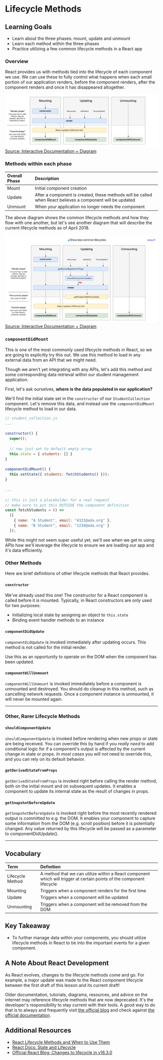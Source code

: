 # Lifecycle Methods

## Learning Goals
- Learn about the three phases: mount, update and unmount
- Learn each method within the three phases
- Practice utilizing a few common lifecycle methods in a React app

### Overview
React provides us with methods tied into the lifecycle of each component we use. We can use these to fully control what happens when each small portion of our application renders, before the component renders, after the component renders and once it has disappeared altogether.   

![Lifecycle Phase Diagram](images/lifecycle-phase-diagram-06-2018-simplified.png)
[Source: Interactive Documentation + Diagram](http://projects.wojtekmaj.pl/react-lifecycle-methods-diagram/)

### Methods within each phase

Overall Phase | Description
:------------ | :-----------
Mount | Initial component creation
Update | After a component is created, these methods will be called when React believes a component will be updated
Unmount | When your application no longer needs the component

The above diagram shows the common lifecycle methods and how they flow with one another, but let's see another diagram that will describe the current lifecycle methods as of April 2018.

![Lifecycle Phase Diagram](images/lifecycle-phase-diagram-06-2018-full.png)
[Source: Interactive Documentation + Diagram](http://projects.wojtekmaj.pl/react-lifecycle-methods-diagram/)

### `componentDidMount`
This is one of the most commonly used lifecycle methods in React, so we are going to explicitly try this out. We use this method to load in any external data from an API that we might need.

Though we aren't yet integrating with any APIs, let's add this method and some corresponding data retrieval within our student management application.

First, let's ask ourselves, **where is the data populated in our application?**

We'll find the initial state set in the `constructor` of our `StudentCollection` component. Let's remove this data, and instead use the `componentDidMount` lifecycle method to load in our data.

```javascript
// student_collection.js
...

constructor() {
  super();

  // now just set to default empty array
  this.state = { students: [] }
}

componentDidMount() {
  this.setState({ students: fetchStudents() }));
}

...

// this is just a placeholder for a real request
// make sure to put this OUTSIDE the component definition
const fetchStudents = () =>
  ([
    { name: "A Student", email: "4321@ada.org" },
    { name: "B Student", email: "1234@ada.org" }
  ]);

```

While this might not seem super useful yet, we'll see when we get to using APIs how we'll leverage the lifecycle to ensure we are loading our app and it's data efficiently.

### Other Methods
Here are brief definitions of other lifecycle methods that React provides.

#### `constructor`
We've already used this one! The constructor for a React component is called before it is mounted. Typically, in React constructors are only used for two purposes:

- Initializing local state by assigning an object to `this.state`
- Binding event handler methods to an instance

#### `componentDidUpdate`
`componentDidUpdate` is invoked immediately after updating occurs. This method is not called for the initial render.

Use this as an opportunity to operate on the DOM when the component has been updated.

#### `componentWillUnmount`
`componentWillUnmount` is invoked immediately before a component is unmounted and destroyed. You should do cleanup in this method, such as cancelling network requests. Once a component instance is unmounted, it will never be mounted again.

---
### Other, Rarer Lifecycle Methods

#### `shouldComponentUpdate`
`shouldComponentUpdate` is invoked before rendering when new props or state are being received. You can override this by hand if you _really need_ to add conditional logic for if a component's output is affected by the current change in state or props. _In most cases_ you will not need to override this, and you can rely on its default behavior.

#### `getDerivedStateFromProps`
`getDerivedStateFromProps` is invoked right before calling the render method, both on the initial mount and on subsequent updates. It enables a component to update its internal state as the result of changes in props.

#### `getSnapshotBeforeUpdate`
`getSnapshotBeforeUpdate` is invoked right before the most recently rendered output is committed to e.g. the DOM. It enables your component to capture some information from the DOM (e.g. scroll position) before it is potentially changed. Any value returned by this lifecycle will be passed as a parameter to componentDidUpdate().

---


## Vocabulary
| Term     | Definition     |
| :------------- | :------------- |
| Lifecycle Method       | A method that we can utilize within a React component which will trigger at certain points of the component lifecycle       |
| Mounting | Triggers when a component renders for the first time |
| Update | Triggers when a component will be updated |
| Unmounting |Triggers when a component will be removed from the DOM |

## Key Takeaway
- To further manage data within your components, you should utilize lifecycle methods in React to tie into the important events for a given component.

## A Note About React Development
As React evolves, changes to the lifecycle methods come and go. For example, a major update was made to the React component lifecycle between the first draft of this lesson and its current draft!

Older documentation, tutorials, diagrams, resources, and advice on the internet may reference lifecycle methods that are now deprecated. It's the developer's responsibility to stay current with their tools. A good way to do that is to always and frequently visit [the official blog](https://reactjs.org/blog) and check against [the official documentation](https://reactjs.org/docs/react-component.html).

## Additional Resources
- [React Lifecycle Methods and When to Use Them](https://blog.bitsrc.io/react-16-lifecycle-methods-how-and-when-to-use-them-f4ad31fb2282)
- [React Docs: State and Lifecycle](https://reactjs.org/docs/state-and-lifecycle.html)
- [Official React Blog: Changes to lifecycle in v16.3.0](https://reactjs.org/blog/2018/03/27/update-on-async-rendering.html)
